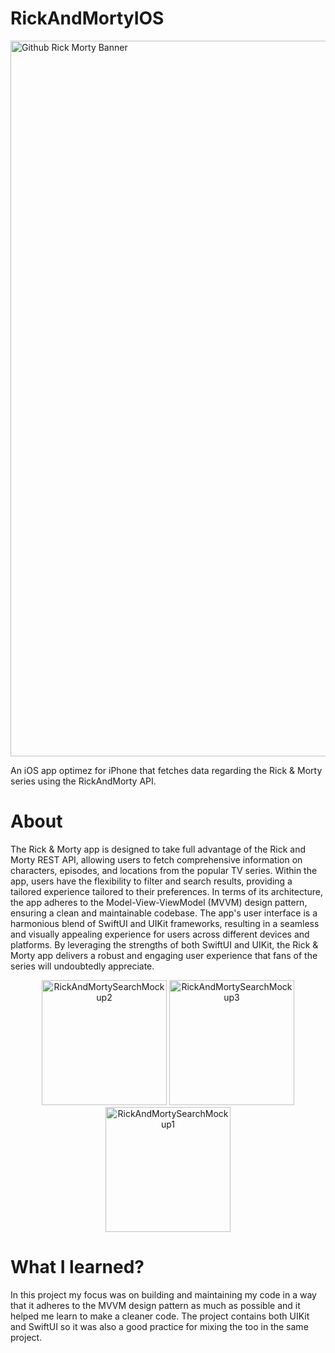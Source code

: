 # RickAndMortyIOS

<img width="1145" alt="Github Rick   Morty Banner" src="https://user-images.githubusercontent.com/26801446/236677595-8507eb24-2571-4d44-9dae-e54bfceb256a.png">

An iOS app optimez for iPhone that fetches data regarding the Rick & Morty series using the RickAndMorty API.  

# About
The Rick & Morty app is designed to take full advantage of the Rick and Morty REST API, allowing users to fetch comprehensive information on characters, episodes, and locations from the popular TV series. Within the app, users have the flexibility to filter and search results, providing a tailored experience tailored to their preferences.
In terms of its architecture, the app adheres to the Model-View-ViewModel (MVVM) design pattern, ensuring a clean and maintainable codebase. The app's user interface is a harmonious blend of SwiftUI and UIKit frameworks, resulting in a seamless and visually appealing experience for users across different devices and platforms. By leveraging the strengths of both SwiftUI and UIKit, the Rick & Morty app delivers a robust and engaging user experience that fans of the series will undoubtedly appreciate.

<p align="center">
  <img width="200" alt="RickAndMortySearchMockup2" src="https://user-images.githubusercontent.com/26801446/236677819-7d1cf6ef-0a90-4cc8-8d7f-47d01e3b6a8a.png" />
  <img width="200" alt="RickAndMortySearchMockup3" src="https://user-images.githubusercontent.com/26801446/236677834-a3709c6c-c366-4805-8dff-c0f4abc6eca4.png" />
  <img width="200" alt="RickAndMortySearchMockup1" src="https://user-images.githubusercontent.com/26801446/236677825-ec233356-b5e5-4281-9d6b-e22c9c232ca2.png" />
</p>

# What I learned?
In this project my focus was on building and maintaining my code in a way that it adheres to the MVVM design pattern as much as possible and it helped me learn to make a cleaner code. The project contains both UIKit and SwiftUI so it was also a good practice for mixing the too in the same project.
